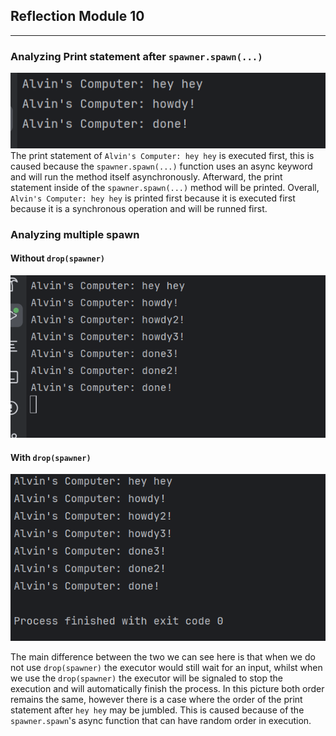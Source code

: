 ## Reflection Module 10
<hr>

### Analyzing Print statement after `spawner.spawn(...)`

![img.png](img.png)
<br>
The print statement of `Alvin's Computer: hey hey` is executed first, this is caused because the `spawner.spawn(...)` function uses an async keyword and will run the method itself asynchronously. Afterward, the print statement inside of the `spawner.spawn(...)` method will be printed. Overall, `Alvin's Computer: hey hey` is printed first because it is executed first because it is a synchronous operation and will be runned first.

### Analyzing multiple spawn

#### Without `drop(spawner)`
![img_1.png](img_1.png)
#### With `drop(spawner)`
![img_2.png](img_2.png)

The main difference between the two we can see here is that when we do not use `drop(spawner)` the executor would still wait for an input, whilst when we use the `drop(spawner)` the executor will be signaled to stop the execution and will automatically finish the process. In this picture both order remains the same, however there is a case where the order of the print statement after `hey hey` may be jumbled. This is caused because of the `spawner.spawn`'s async function that can have random order in execution.
